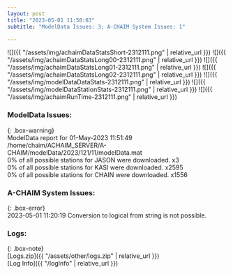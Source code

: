 ```yaml
---
layout: post
title: "2023-05-01 11:50:03"
subtitle: "ModelData Issues: 3; A-CHAIM System Issues: 1"

---
```


![]({{ "/assets/img/achaimDataStatsShort-2312111.png" | relative_url }})
![]({{ "/assets/img/achaimDataStatsLong00-2312111.png" | relative_url }})
![]({{ "/assets/img/achaimDataStatsLong01-2312111.png" | relative_url }})
![]({{ "/assets/img/achaimDataStatsLong02-2312111.png" | relative_url }})
![]({{ "/assets/img/modelDataDataStats-2312111.png" | relative_url }})
![]({{ "/assets/img/modelDataStationStats-2312111.png" | relative_url }})
![]({{ "/assets/img/achaimRunTime-2312111.png" | relative_url }})


### ModelData Issues:  
  
{: .box-warning}  
 ModelData report for 01-May-2023 11:51:49   
 /home/chaim/ACHAIM_SERVER/A-CHAIM/modelData/2023/121/11/modelData.mat   
 0% of all possible stations for JASON were downloaded. x3   
 0% of all possible stations for KASI were downloaded. x2595   
 0% of all possible stations for CHAIN were downloaded. x1556   
  
### A-CHAIM System Issues:  
  
{: .box-error}  
2023-05-01 11:20:19 Conversion to logical from string is not possible.  

### Logs:  
  
{: .box-note}  
[Logs.zip]({{ "/assets/other/logs.zip" | relative_url }})  
[Log Info]({{ "/logInfo" | relative_url }})  
